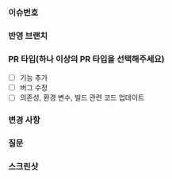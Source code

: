 <!--타이틀은 아래처럼 적어주세요
ex) [Feat] 로그인 기능 추가
    [Fix] 로그인이 안되는 문제 수정-->

### 이슈번호
<!-- 관련있는 이슈 번호(#000)을 적어주세요.
  해당 pull request merge와 함께 이슈를 닫으려면
  closed #Issue_number를 적어주세요 -->

### 반영 브랜치
<!-- ex) feat/login -> dev -->

### PR 타입(하나 이상의 PR 타입을 선택해주세요)
- [ ] 기능 추가
- [ ] 버그 수정
- [ ] 의존성, 환경 변수, 빌드 관련 코드 업데이트

### 변경 사항
<!-- ex) 로그인 시, 구글 소셜 로그인 기능을 추가했습니다. -->

### 질문
<!-- 중점적으로 봐주었으면 하는 부분이나 질문이 있다면 적어주세요 -->

### 스크린샷
<!-- 스크린샷이 필요한 과제면 스크린샷을 첨부해주세요 -->
